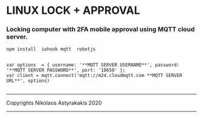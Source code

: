 # LINUX LOCK + APPROVAL
### Locking computer with 2FA mobile approval using MQTT cloud server.

``` 
npm install  iohook mqtt  robotjs
```

```

var options  = { username: '**MQTT SERVER USERNAME**', password: '**MQTT SERVER PASSWORD**', port: '18650' };
var client = mqtt.connect('mqtt://m24.cloudmqtt.com **MQTT SERVER URL**', options)
  
```

--------------------------------------------------------

Copyrights Nikolaos Astyrakakis 2020

--------------------------------------------------------
